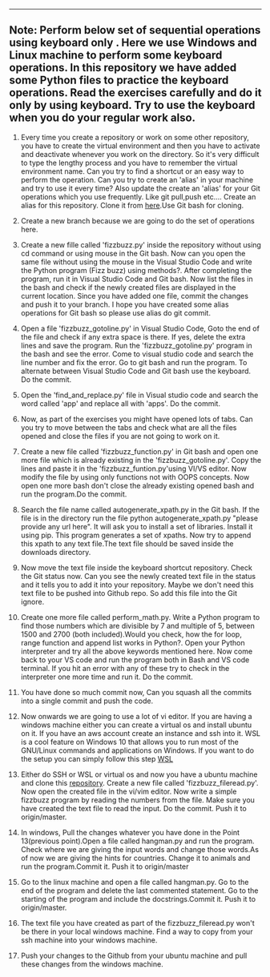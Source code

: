 ---------------------
Note: Perform below set of sequential operations using **keyboard only** . Here we use Windows and Linux machine to perform some keyboard operations. In this repository we have added some Python files to practice the keyboard operations. Read the exercises carefully and do it only by using keyboard. Try to use the keyboard when you do your regular work also.
---------------------

1. Every time you create a repository or work on some other repository, you have to create the virtual environment and then you have to activate and deactivate whenever you work on the directory. So it's very difficult to type the lengthy process and you have to remember the virtual environment name. Can you try to find a shortcut or an easy way to perform the operation. Can you try to create an 'alias' in your machine and try to use it every time? Also update the create an 'alias' for your Git operations which you use frequently. Like git pull,push etc.... Create an alias for this repository. Clone it from [here](https://github.com/Annapooraniqxf2/keyboard-shortcuts/tree/rahul-keyboard-shortcuts).Use Git bash for cloning.
 
2. Create a new branch because we are going to do the set of operations here.
 
3. Create a new fille called 'fizzbuzz.py' inside the repository without using cd command or using mouse in the Git bash. Now can you open the same file without using the mouse in the Visual Studio Code and write the Python program (Fizz buzz) using methods?. After completing the program, run it in Visual Studio Code and Git bash. Now list the files in the bash and check if the newly created files are displayed in the current location. Since you have added one file, commit the changes and push it to your branch. I hope you have created some alias operations for Git bash so please use alias do git commit.
 
4. Open a file 'fizzbuzz_gotoline.py' in Visual Studio Code, Goto the end of the file and check if any extra space is there. If yes, delete the extra lines and save the program. Run the 'fizzbuzz_gotoline.py' program in the bash and see the error. Come to visual studio code and search the line number and fix the error. Go to git bash and run the program. To alternate between Visual Studio Code and Git bash use the keyboard. Do the commit.
 
5. Open the 'find_and_replace.py' file in Visual studio code and search the word called 'app' and replace all with 'apps'. Do the commit.
 
6. Now, as part of the exercises you might have opened lots of tabs. Can you try to move between the tabs and check what are all the files opened and close the files if you are not going to work on it.
 
7. Create a new file called 'fizzbuzz_function.py' in Git bash and open one more file which is already existing in the 'fizzbuzz_gotoline.py'. Copy the lines and paste it in the 'fizzbuzz_funtion.py'using VI/VS editor. Now modify the file by using only functions not with OOPS concepts. Now open one more bash don't close the already existing opened bash and run the program.Do the commit.
 
8. Search the file name called autogenerate_xpath.py in the Git bash. If the file is in the directory run the file python autogenerate_xpath.py "please provide any url here". It will ask you to install a set of libraries. Install it using pip. This program generates a set of xpaths. Now try to append this xpath to any text file.The text file should be saved inside the downloads directory.
 
9. Now move the text file inside the keyboard shortcut repository. Check the Git status now. Can you see the newly created text file in the status and it tells you to add it into your repository. Maybe we don't need this text file to be pushed into Github repo. So add this file into the Git ignore.
 
10. Create one more file called perform_math.py. Write a Python program to find those numbers which are divisible by 7 and multiple of 5, between 1500 and 2700 (both included).Would you check, how the for loop, range function and append list works in Python?. Open your Python interpreter and try all the above keywords mentioned here. Now come back to your VS code and run the program both in Bash and VS code terminal. If you hit an error with any of these try to check in the interpreter one more time and run it. Do the commit.
 
11. You have done so much commit now, Can you squash all the commits into a single commit and push the code.
 
12. Now onwards we are going to use a lot of vi editor. If you are having a windows machine either you can create a virtual os and install ubuntu on it. If you have an aws account create an instance and ssh into it. WSL is a cool feature on Windows 10 that allows you to run most of the GNU/Linux commands and applications on Windows. If you want to do the setup you can simply follow this step [WSL](https://qxf2.com/blog/setup-linux-testing-environment-on-windows-using-wsl/)
 
13. Either do SSH or WSL or virtual os and now you have a ubuntu machine and clone this [repository](https://github.com/Annapooraniqxf2/keyboard-shortcuts). Create a new file called 'fizzbuzz_fileread.py'. Now open the created file in the vi/vim editor. Now write a simple fizzbuzz program by reading the numbers from the file. Make sure you have created the text file to read the input. Do the commit. Push it to origin/master.
 
14. In windows, Pull the changes whatever you have done in the Point 13(previous point).Open a file called hangman.py and run the program. Check where we are giving the input words and change those words.As of now we are giving the hints for countries. Change it to animals and run the program.Commit it. Push it to origin/master
 
15. Go to the linux machine and open a file called hangman.py. Go to the end of the program and delete the last commented statement. Go to the starting of the program and include the docstrings.Commit it. Push it to origin/master.
 
16. The text file you have created as part of the fizzbuzz_fileread.py won't be there in your local windows machine. Find a way to copy from your ssh machine into your windows machine.
 
17. Push your changes to the Github from your ubuntu machine and pull these changes from the windows machine.

